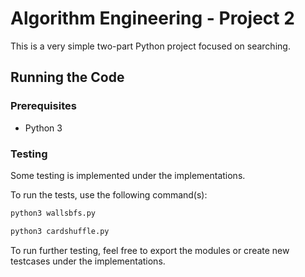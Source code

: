 # Algorithm Engineering - Project 2

This is a very simple two-part Python project focused on searching.

## Running the Code

### Prerequisites

- Python 3

### Testing
Some testing is implemented under the implementations.

To run the tests, use the following command(s):
```sh
python3 wallsbfs.py

python3 cardshuffle.py
```
To run further testing, feel free to export the modules or create new testcases under the implementations.